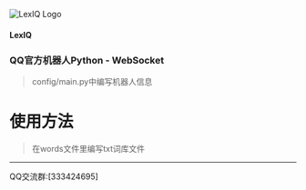 ![LexIQ Logo](https://bot.aary.top/LexIQ/logo.png)

#### LexIQ
### QQ官方机器人Python - WebSocket

> config/main.py中编写机器人信息

# 使用方法
> 在words文件里编写txt词库文件

***
QQ交流群:[333424695]
